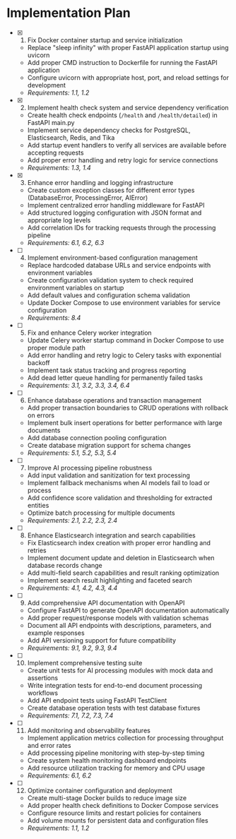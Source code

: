 # Implementation Plan

- [x] 1. Fix Docker container startup and service initialization

  - Replace "sleep infinity" with proper FastAPI application startup using uvicorn
  - Add proper CMD instruction to Dockerfile for running the FastAPI application
  - Configure uvicorn with appropriate host, port, and reload settings for development
  - _Requirements: 1.1, 1.2_

- [x] 2. Implement health check system and service dependency verification

  - Create health check endpoints (`/health` and `/health/detailed`) in FastAPI main.py
  - Implement service dependency checks for PostgreSQL, Elasticsearch, Redis, and Tika
  - Add startup event handlers to verify all services are available before accepting requests
  - Add proper error handling and retry logic for service connections
  - _Requirements: 1.3, 1.4_

- [x] 3. Enhance error handling and logging infrastructure

  - Create custom exception classes for different error types (DatabaseError, ProcessingError, AIError)
  - Implement centralized error handling middleware for FastAPI
  - Add structured logging configuration with JSON format and appropriate log levels
  - Add correlation IDs for tracking requests through the processing pipeline
  - _Requirements: 6.1, 6.2, 6.3_

- [ ] 4. Implement environment-based configuration management

  - Replace hardcoded database URLs and service endpoints with environment variables
  - Create configuration validation system to check required environment variables on startup
  - Add default values and configuration schema validation
  - Update Docker Compose to use environment variables for service configuration
  - _Requirements: 8.4_

- [ ] 5. Fix and enhance Celery worker integration

  - Update Celery worker startup command in Docker Compose to use proper module path
  - Add error handling and retry logic to Celery tasks with exponential backoff
  - Implement task status tracking and progress reporting
  - Add dead letter queue handling for permanently failed tasks
  - _Requirements: 3.1, 3.2, 3.3, 3.4, 6.4_

- [ ] 6. Enhance database operations and transaction management

  - Add proper transaction boundaries to CRUD operations with rollback on errors
  - Implement bulk insert operations for better performance with large documents
  - Add database connection pooling configuration
  - Create database migration support for schema changes
  - _Requirements: 5.1, 5.2, 5.3, 5.4_

- [ ] 7. Improve AI processing pipeline robustness

  - Add input validation and sanitization for text processing
  - Implement fallback mechanisms when AI models fail to load or process
  - Add confidence score validation and thresholding for extracted entities
  - Optimize batch processing for multiple documents
  - _Requirements: 2.1, 2.2, 2.3, 2.4_

- [ ] 8. Enhance Elasticsearch integration and search capabilities

  - Fix Elasticsearch index creation with proper error handling and retries
  - Implement document update and deletion in Elasticsearch when database records change
  - Add multi-field search capabilities and result ranking optimization
  - Implement search result highlighting and faceted search
  - _Requirements: 4.1, 4.2, 4.3, 4.4_

- [ ] 9. Add comprehensive API documentation with OpenAPI

  - Configure FastAPI to generate OpenAPI documentation automatically
  - Add proper request/response models with validation schemas
  - Document all API endpoints with descriptions, parameters, and example responses
  - Add API versioning support for future compatibility
  - _Requirements: 9.1, 9.2, 9.3, 9.4_

- [ ] 10. Implement comprehensive testing suite

  - Create unit tests for AI processing modules with mock data and assertions
  - Write integration tests for end-to-end document processing workflows
  - Add API endpoint tests using FastAPI TestClient
  - Create database operation tests with test database fixtures
  - _Requirements: 7.1, 7.2, 7.3, 7.4_

- [ ] 11. Add monitoring and observability features

  - Implement application metrics collection for processing throughput and error rates
  - Add processing pipeline monitoring with step-by-step timing
  - Create system health monitoring dashboard endpoints
  - Add resource utilization tracking for memory and CPU usage
  - _Requirements: 6.1, 6.2_

- [ ] 12. Optimize container configuration and deployment
  - Create multi-stage Docker builds to reduce image size
  - Add proper health check definitions to Docker Compose services
  - Configure resource limits and restart policies for containers
  - Add volume mounts for persistent data and configuration files
  - _Requirements: 1.1, 1.2_
